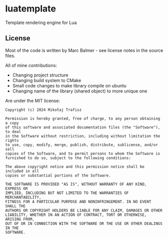 # luatemplate
Template rendering engine for Lua

## License
Most of the code is written by Marc Balmer - see license notes in the source files.

All of mine contributions:
- Changing project structure
- Changing build system to CMake
- Small code changes to make library compile on ubuntu
- Changing name of the library (shared object) to more unique one

Are under the MIT license:

```
Copyright (c) 2024 Mikołaj Trafisz

Permission is hereby granted, free of charge, to any person obtaining a copy
of this software and associated documentation files (the "Software"), to deal
in the Software without restriction, including without limitation the rights
to use, copy, modify, merge, publish, distribute, sublicense, and/or sell
copies of the Software, and to permit persons to whom the Software is
furnished to do so, subject to the following conditions:

The above copyright notice and this permission notice shall be included in all
copies or substantial portions of the Software.

THE SOFTWARE IS PROVIDED "AS IS", WITHOUT WARRANTY OF ANY KIND, EXPRESS OR
IMPLIED, INCLUDING BUT NOT LIMITED TO THE WARRANTIES OF MERCHANTABILITY,
FITNESS FOR A PARTICULAR PURPOSE AND NONINFRINGEMENT. IN NO EVENT SHALL THE
AUTHORS OR COPYRIGHT HOLDERS BE LIABLE FOR ANY CLAIM, DAMAGES OR OTHER
LIABILITY, WHETHER IN AN ACTION OF CONTRACT, TORT OR OTHERWISE, ARISING FROM,
OUT OF OR IN CONNECTION WITH THE SOFTWARE OR THE USE OR OTHER DEALINGS IN THE
SOFTWARE.
```
